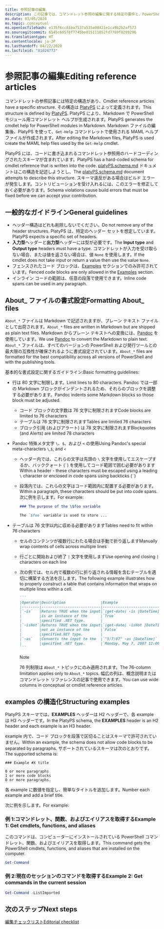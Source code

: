 ```yaml
---
title: 参照記事の編集
description: この記事では、コマンドレット参照の編集に関する特定の要件と、PowerShell ドキュメントの概要トピックについて説明します。
ms.date: 03/05/2020
ms.topic: conceptual
ms.openlocfilehash: e135f6cc81ba7537a535a08421e1ca9b2b2af573
ms.sourcegitcommit: 6545c60578f7745be015111052fd7769f8289296
ms.translationtype: HT
ms.contentlocale: ja-JP
ms.lasthandoff: 04/22/2020
ms.locfileid: "81624773"
---
```

# <a name="editing-reference-articles"></a><span data-ttu-id="ba62b-103">参照記事の編集</span><span class="sxs-lookup"><span data-stu-id="ba62b-103">Editing reference articles</span></span>

<span data-ttu-id="ba62b-104">コマンドレットの参照記事には特定の構造があり、</span><span class="sxs-lookup"><span data-stu-id="ba62b-104">Cmdlet reference articles have a specific structure.</span></span> <span data-ttu-id="ba62b-105">その構造は [PlatyPS][] によって定義されます。</span><span class="sxs-lookup"><span data-stu-id="ba62b-105">This structure is defined by [PlatyPS][].</span></span>
<span data-ttu-id="ba62b-106">PlatyPS により、Markdown で PowerShell モジュール用コマンドレット ヘルプが生成されます。</span><span class="sxs-lookup"><span data-stu-id="ba62b-106">PlatyPS generates the cmdlet help for PowerShell modules in Markdown.</span></span> <span data-ttu-id="ba62b-107">Markdown ファイルの編集後、PlatyPS を使って、`Get-Help` コマンドレットで使用される MAML ヘルプ ファイルが作成されます。</span><span class="sxs-lookup"><span data-stu-id="ba62b-107">After editing the Markdown files, PlatyPS is used create the MAML help files used by the `Get-Help` cmdlet.</span></span>

<span data-ttu-id="ba62b-108">PlatyPS には、コードに書き込まれるコマンドレット参照用のハードコーディングされたスキーマが含まれています。</span><span class="sxs-lookup"><span data-stu-id="ba62b-108">PlatyPS has a hard-coded schema for cmdlet reference that is written into the code.</span></span> <span data-ttu-id="ba62b-109">[platyPS.schema.md][] ドキュメントはこの構造を記述しようとし、</span><span class="sxs-lookup"><span data-stu-id="ba62b-109">The [platyPS.schema.md][] document attempts to describe this structure.</span></span> <span data-ttu-id="ba62b-110">スキーマ違反がある場合はビルド エラーが発生します。コントリビューションを受け入れるには、このエラーを修正しておく必要があります。</span><span class="sxs-lookup"><span data-stu-id="ba62b-110">Schema violations cause build errors that must be fixed before we can accept your contribution.</span></span>

## <a name="general-guidelines"></a><span data-ttu-id="ba62b-111">一般的なガイドライン</span><span class="sxs-lookup"><span data-stu-id="ba62b-111">General guidelines</span></span>

- <span data-ttu-id="ba62b-112">ヘッダー構造はどれも削除しないでください。</span><span class="sxs-lookup"><span data-stu-id="ba62b-112">Do not remove any of the header structures.</span></span> <span data-ttu-id="ba62b-113">PlatyPS は、特定のヘッダー セットを想定しています。</span><span class="sxs-lookup"><span data-stu-id="ba62b-113">PlatyPS expects a specific set of headers.</span></span>
- <span data-ttu-id="ba62b-114">**入力型**ヘッダーと**出力型**ヘッダーには型が必要です。</span><span class="sxs-lookup"><span data-stu-id="ba62b-114">The **Input type** and **Output type** headers must have a type.</span></span> <span data-ttu-id="ba62b-115">コマンドレットが入力を受け取らない場合、または値を返さない場合は、値 `None` を使用します。</span><span class="sxs-lookup"><span data-stu-id="ba62b-115">If the cmdlet does not take input or return a value then use the value `None`.</span></span>
- <span data-ttu-id="ba62b-116">フェンスされたコード ブロックは、[Examples](#structuring-examples) セクションでのみ許可されています。</span><span class="sxs-lookup"><span data-stu-id="ba62b-116">Fenced code blocks are only allowed in the [Examples](#structuring-examples) section.</span></span>
- <span data-ttu-id="ba62b-117">インライン コードの範囲は、任意の段落で使用できます。</span><span class="sxs-lookup"><span data-stu-id="ba62b-117">Inline code spans can be used in any paragraph.</span></span>

## <a name="formatting-about_-files"></a><span data-ttu-id="ba62b-118">About_ ファイルの書式設定</span><span class="sxs-lookup"><span data-stu-id="ba62b-118">Formatting About_ files</span></span>

<span data-ttu-id="ba62b-119">`About_*` ファイルは Markdown で記述されますが、プレーン テキスト ファイルとして出荷されます。</span><span class="sxs-lookup"><span data-stu-id="ba62b-119">`About_*` files are written in Markdown but are shipped as plain text files.</span></span> <span data-ttu-id="ba62b-120">Markdown からプレーン テキストへの変換には、[Pandoc][] を使用しています。</span><span class="sxs-lookup"><span data-stu-id="ba62b-120">We use [Pandoc][] to convert the Markdown to plain text.</span></span> <span data-ttu-id="ba62b-121">`About_*` ファイルは、すべてのバージョンの PowerShell および発行ツールとの最大限の互換性が確保されるように書式設定されています。</span><span class="sxs-lookup"><span data-stu-id="ba62b-121">`About_*` files are formatted for the best compatibility across all versions of PowerShell and with the publishing tools.</span></span>

<span data-ttu-id="ba62b-122">基本的な書式設定に関するガイドライン:</span><span class="sxs-lookup"><span data-stu-id="ba62b-122">Basic formatting guidelines:</span></span>

- <span data-ttu-id="ba62b-123">行は 80 文字に制限します。</span><span class="sxs-lookup"><span data-stu-id="ba62b-123">Limit lines to 80 characters.</span></span> <span data-ttu-id="ba62b-124">Pandoc では一部の Markdown ブロックがインデントされるため、それらのブロックを調整する必要があります。</span><span class="sxs-lookup"><span data-stu-id="ba62b-124">Pandoc indents some Markdown blocks so those block must be adjusted.</span></span>
  - <span data-ttu-id="ba62b-125">コード ブロックの文字数は 76 文字に制限されます</span><span class="sxs-lookup"><span data-stu-id="ba62b-125">Code blocks are limited to 76 characters</span></span>
  - <span data-ttu-id="ba62b-126">テーブルは 76 文字に制限されます</span><span class="sxs-lookup"><span data-stu-id="ba62b-126">Tables are limited 76 characters</span></span>
  - <span data-ttu-id="ba62b-127">ブロック引用 (およびアラート) は 78 文字に制限されます</span><span class="sxs-lookup"><span data-stu-id="ba62b-127">Blockquotes (and Alerts) are limited 78 characters</span></span>

- <span data-ttu-id="ba62b-128">Pandoc 特殊メタ文字 `\`、`$`、および `<` の使用</span><span class="sxs-lookup"><span data-stu-id="ba62b-128">Using Pandoc's special meta-characters `\`,`$`, and `<`</span></span>
  - <span data-ttu-id="ba62b-129">ヘッダー内では、これらの文字は先頭の `\` 文字を使用してエスケープするか、バッククォート (`` ` ``) を使用してコード範囲で囲む必要があります</span><span class="sxs-lookup"><span data-stu-id="ba62b-129">Within a header - these characters must be escaped using a leading `\` character or enclosed in code spans using backticks (`` ` ``)</span></span>
  - <span data-ttu-id="ba62b-130">段落内では、これらの文字はコード範囲内に配置する必要があります。</span><span class="sxs-lookup"><span data-stu-id="ba62b-130">Within a paragraph, these characters should be put into code spans.</span></span> <span data-ttu-id="ba62b-131">次に例を示します。</span><span class="sxs-lookup"><span data-stu-id="ba62b-131">For example:</span></span>

    ~~~markdown
    ### The purpose of the \$foo variable

    The `$foo` variable is used to store ...
    ~~~

- <span data-ttu-id="ba62b-132">テーブルは 76 文字以内に収める必要があります</span><span class="sxs-lookup"><span data-stu-id="ba62b-132">Tables need to fit within 76 characters</span></span>
  - <span data-ttu-id="ba62b-133">セルのコンテンツが複数行にわたる場合は手動で折り返します</span><span class="sxs-lookup"><span data-stu-id="ba62b-133">Manually wrap contents of cells across multiple lines</span></span>
  - <span data-ttu-id="ba62b-134">行ごとに開始および終了 `|` 文字を使用します</span><span class="sxs-lookup"><span data-stu-id="ba62b-134">Use opening and closing `|` characters on each line</span></span>
  - <span data-ttu-id="ba62b-135">次の例では、セル内で複数の行に折り返される情報を含むテーブルを適切に構築する方法を示します。</span><span class="sxs-lookup"><span data-stu-id="ba62b-135">The following example illustrates how to properly construct a table that contains information that wraps on multiple lines within a cell.</span></span>

    ~~~markdown
    ```
    |Operator|Description                |Example                          |
    |--------|---------------------------|---------------------------------|
    |`-is`   |Returns TRUE when the input|`(get-date) -is [DateTime]`      |
    |        |is an instance of the      |`True`                           |
    |        |specified .NET type.       |                                 |
    |`-isNot`|Returns TRUE when the input|`(get-date) -isNot [DateTime]`   |
    |        |not an instance of the     |`False`                          |
    |        |specified.NET type.        |                                 |
    |`-as`   |Converts the input to the  |`"5/7/07" -as [DateTime]`        |
    |        |specified .NET type.       |`Monday, May 7, 2007 12:00:00 AM`|
    ```
    ~~~

    > [!NOTE]
    > <span data-ttu-id="ba62b-136">76 列制限は `About_*` トピックにのみ適用されます。</span><span class="sxs-lookup"><span data-stu-id="ba62b-136">The 76-column limitation applies only to `About_*` topics.</span></span> <span data-ttu-id="ba62b-137">幅広の列は、概念説明またはコマンドレット リファレンスの記事で使用できます。</span><span class="sxs-lookup"><span data-stu-id="ba62b-137">You can use wide columns in conceptual or cmdlet reference articles.</span></span>

## <a name="structuring-examples"></a><span data-ttu-id="ba62b-138">examples の構造化</span><span class="sxs-lookup"><span data-stu-id="ba62b-138">Structuring examples</span></span>

<span data-ttu-id="ba62b-139">PlatyPS スキーマでは、**EXAMPLES** ヘッダーは H2 ヘッダーで、各 example は H3 ヘッダーです。</span><span class="sxs-lookup"><span data-stu-id="ba62b-139">In the PlatyPS schema, the **EXAMPLES** header is an H2 header and each example is an H3 header.</span></span>

<span data-ttu-id="ba62b-140">example 内で、コード ブロックを段落で区切ることはスキーマで許可されていません。</span><span class="sxs-lookup"><span data-stu-id="ba62b-140">Within an example, the schema does not allow code blocks to be separated by paragraphs.</span></span> <span data-ttu-id="ba62b-141">サポートされているスキーマは次のとおりです。</span><span class="sxs-lookup"><span data-stu-id="ba62b-141">The supported schema is:</span></span>

```
### Example #X title

0 or more paragraphs
1 or more code blocks
0 or more paragraphs.
```

<span data-ttu-id="ba62b-142">各 example に数値を指定し、簡単なタイトルを追加します。</span><span class="sxs-lookup"><span data-stu-id="ba62b-142">Number each example and add a brief title.</span></span>

<span data-ttu-id="ba62b-143">次に例を示します。</span><span class="sxs-lookup"><span data-stu-id="ba62b-143">For example:</span></span>

### <a name="example-1-get-cmdlets-functions-and-aliases"></a><span data-ttu-id="ba62b-144">例 1:コマンドレット、関数、およびエイリアスを取得する</span><span class="sxs-lookup"><span data-stu-id="ba62b-144">Example 1: Get cmdlets, functions, and aliases</span></span>

<span data-ttu-id="ba62b-145">このコマンドは、コンピューターにインストールされている PowerShell コマンドレット、関数、およびエイリアスを取得します。</span><span class="sxs-lookup"><span data-stu-id="ba62b-145">This command gets the PowerShell cmdlets, functions, and aliases that are installed on the computer.</span></span>

```powershell
Get-Command
```

### <a name="example-2-get-commands-in-the-current-session"></a><span data-ttu-id="ba62b-146">例 2:現在のセッションのコマンドを取得する</span><span class="sxs-lookup"><span data-stu-id="ba62b-146">Example 2: Get commands in the current session</span></span>

```powershell
Get-Command -ListImported
```

## <a name="next-steps"></a><span data-ttu-id="ba62b-147">次のステップ</span><span class="sxs-lookup"><span data-stu-id="ba62b-147">Next steps</span></span>

[<span data-ttu-id="ba62b-148">編集チェックリスト</span><span class="sxs-lookup"><span data-stu-id="ba62b-148">Editorial checklist</span></span>](editorial-checklist.md)

<!-- link references -->
[PlatyPS]: https://github.com/powershell/platyps
[platyPS.schema.md]: https://github.com/PowerShell/platyPS/blob/master/platyPS.schema.md
[issue1806]: https://github.com/MicrosoftDocs/PowerShell-Docs/issues/1806
[about-example]: /PowerShell/module/Microsoft.PowerShell.Core/About/about_Comparison_Operators
[Pandoc]: https://pandoc.org
